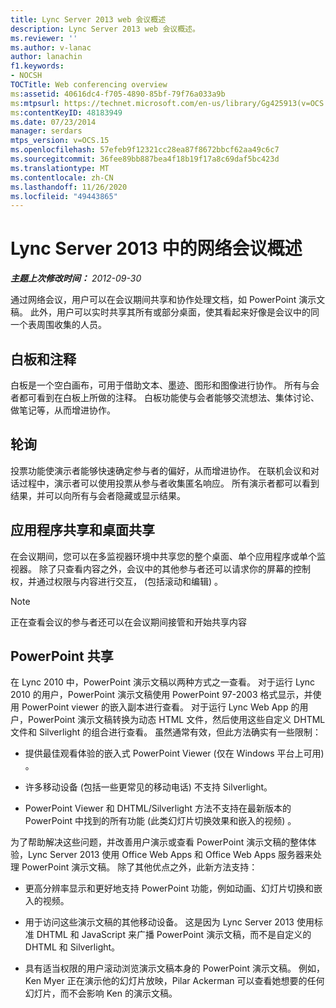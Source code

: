 ```yaml
---
title: Lync Server 2013 web 会议概述
description: Lync Server 2013 web 会议概述。
ms.reviewer: ''
ms.author: v-lanac
author: lanachin
f1.keywords:
- NOCSH
TOCTitle: Web conferencing overview
ms:assetid: 40616dc4-f705-4890-85bf-79f76a033a9b
ms:mtpsurl: https://technet.microsoft.com/en-us/library/Gg425913(v=OCS.15)
ms:contentKeyID: 48183949
ms.date: 07/23/2014
manager: serdars
mtps_version: v=OCS.15
ms.openlocfilehash: 57efeb9f12321cc28ea87f8672bbcf62aa49c6c7
ms.sourcegitcommit: 36fee89bb887bea4f18b19f17a8c69daf5bc423d
ms.translationtype: MT
ms.contentlocale: zh-CN
ms.lasthandoff: 11/26/2020
ms.locfileid: "49443865"
---
```

# <a name="overview-of-web-conferencing-in-lync-server-2013"></a>Lync Server 2013 中的网络会议概述

<div data-xmlns="http://www.w3.org/1999/xhtml">

<div class="topic" data-xmlns="http://www.w3.org/1999/xhtml" data-msxsl="urn:schemas-microsoft-com:xslt" data-cs="https://msdn.microsoft.com/">

<div data-asp="https://msdn2.microsoft.com/asp">



</div>

<div id="mainSection">

<div id="mainBody">

<span> </span>

_**主题上次修改时间：** 2012-09-30_

通过网络会议，用户可以在会议期间共享和协作处理文档，如 PowerPoint 演示文稿。 此外，用户可以实时共享其所有或部分桌面，使其看起来好像是会议中的同一个表周围收集的人员。

<div>

## <a name="whiteboard-and-annotations"></a>白板和注释

白板是一个空白画布，可用于借助文本、墨迹、图形和图像进行协作。 所有与会者都可看到在白板上所做的注释。 白板功能使与会者能够交流想法、集体讨论、做笔记等，从而增进协作。

</div>

<div>

## <a name="polling"></a>轮询

投票功能使演示者能够快速确定参与者的偏好，从而增进协作。 在联机会议和对话过程中，演示者可以使用投票从参与者收集匿名响应。 所有演示者都可以看到结果，并可以向所有与会者隐藏或显示结果。

</div>

<div>

## <a name="application-sharing-and-desktop-sharing"></a>应用程序共享和桌面共享

在会议期间，您可以在多监视器环境中共享您的整个桌面、单个应用程序或单个监视器。 除了只查看内容之外，会议中的其他参与者还可以请求你的屏幕的控制权，并通过权限与内容进行交互， (包括滚动和编辑) 。

<div>


> [!NOTE]  
> 正在查看会议的参与者还可以在会议期间接管和开始共享内容



</div>

</div>

<div>

## <a name="powerpoint-sharing"></a>PowerPoint 共享

在 Lync 2010 中，PowerPoint 演示文稿以两种方式之一查看。 对于运行 Lync 2010 的用户，PowerPoint 演示文稿使用 PowerPoint 97-2003 格式显示，并使用 PowerPoint viewer 的嵌入副本进行查看。 对于运行 Lync Web App 的用户，PowerPoint 演示文稿转换为动态 HTML 文件，然后使用这些自定义 DHTML 文件和 Silverlight 的组合进行查看。 虽然通常有效，但此方法确实有一些限制：

  - 提供最佳观看体验的嵌入式 PowerPoint Viewer (仅在 Windows 平台上可用) 。

  - 许多移动设备 (包括一些更常见的移动电话) 不支持 Silverlight。

  - PowerPoint Viewer 和 DHTML/Silverlight 方法不支持在最新版本的 PowerPoint 中找到的所有功能 (此类幻灯片切换效果和嵌入的视频) 。

为了帮助解决这些问题，并改善用户演示或查看 PowerPoint 演示文稿的整体体验，Lync Server 2013 使用 Office Web Apps 和 Office Web Apps 服务器来处理 PowerPoint 演示文稿。 除了其他优点之外，此新方法支持：

  - 更高分辨率显示和更好地支持 PowerPoint 功能，例如动画、幻灯片切换和嵌入的视频。

  - 用于访问这些演示文稿的其他移动设备。 这是因为 Lync Server 2013 使用标准 DHTML 和 JavaScript 来广播 PowerPoint 演示文稿，而不是自定义的 DHTML 和 Silverlight。

  - 具有适当权限的用户滚动浏览演示文稿本身的 PowerPoint 演示文稿。 例如，Ken Myer 正在演示他的幻灯片放映，Pilar Ackerman 可以查看她想要的任何幻灯片，而不会影响 Ken 的演示文稿。

</div>

</div>

<span> </span>

</div>

</div>

</div>

